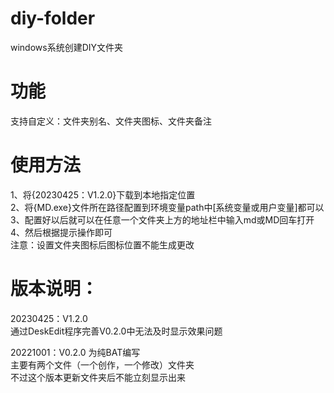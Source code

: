 # diy-folder
  windows系统创建DIY文件夹

# 功能
  支持自定义：文件夹别名、文件夹图标、文件夹备注

# 使用方法
  1、将{20230425：V1.2.0}下载到本地指定位置  
  2、将{MD.exe}文件所在路径配置到环境变量path中[系统变量或用户变量]都可以  
  3、配置好以后就可以在任意一个文件夹上方的地址栏中输入md或MD回车打开  
  4、然后根据提示操作即可  
  注意：设置文件夹图标后图标位置不能生成更改  

# 版本说明：
  20230425：V1.2.0  
    通过DeskEdit程序完善V0.2.0中无法及时显示效果问题
  
  20221001：V0.2.0
    为纯BAT编写  
    主要有两个文件（一个创作，一个修改）文件夹  
    不过这个版本更新文件夹后不能立刻显示出来  
